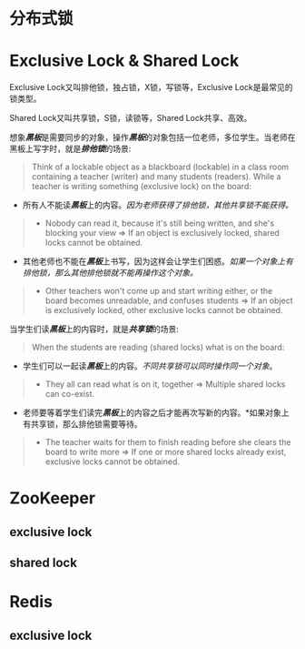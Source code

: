 # 分布式锁

# Exclusive Lock & Shared Lock
Exclusive Lock又叫排他锁，独占锁，X锁，写锁等，Exclusive Lock是最常见的锁类型。

Shared Lock又叫共享锁，S锁，读锁等，Shared Lock共享、高效。

想象***黑板***是需要同步的对象，操作***黑板***的对象包括一位老师，多位学生。当老师在黑板上写字时，就是***排他锁***的场景:
>Think of a lockable object as a blackboard (lockable) in a class room containing a teacher (writer) and many students (readers).
While a teacher is writing something (exclusive lock) on the board:
- 所有人不能读***黑板***上的内容。*因为老师获得了排他锁，其他共享锁不能获得。*
>- Nobody can read it, because it's still being written, and she's blocking your view => If an object is exclusively locked, shared locks cannot be obtained.
- 其他老师也不能在***黑板***上书写，因为这样会让学生们困惑。*如果一个对象上有排他锁，那么其他排他锁就不能再操作这个对象。*
>- Other teachers won't come up and start writing either, or the board becomes unreadable, and confuses students => If an object is exclusively locked, other exclusive locks cannot be obtained.

当学生们读***黑板***上的内容时，就是***共享锁***的场景:
>When the students are reading (shared locks) what is on the board:

- 学生们可以一起读***黑板***上的内容。*不同共享锁可以同时操作同一个对象*。
>- They all can read what is on it, together => Multiple shared locks can co-exist.
- 老师要等着学生们读完***黑板***上的内容之后才能再次写新的内容。*如果对象上有共享锁，那么排他锁需要等待。
>- The teacher waits for them to finish reading before she clears the board to write more => If one or more shared locks already exist, exclusive locks cannot be obtained.

# ZooKeeper
## exclusive lock
## shared lock

# Redis
## exclusive lock
